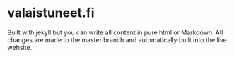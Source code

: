 # valaistuneet.fi

Built with jekyll but you can write all content in pure html or Markdown.
All changes are made to the master branch and automatically built into the live website.
